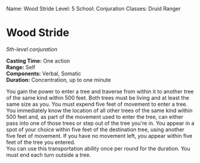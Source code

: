 Name: Wood Stride
Level: 5
School: Conjuration
Classes: Druid
         Ranger

# Wood Stride 
_5th-level conjuration_ 

**Casting Time:** One action    
**Range:** Self    
**Components:** Verbal, Somatic    
**Duration:** Concentration, up to one minute 

You gain the power to enter a tree and traverse from within it to another tree of the same kind within 500 feet. Both trees must be living and at least the same size as you. You must expend five feet of movement to enter a tree. You immediately know the location of all other trees of the same kind within 500 feet and, as part of the movement used to enter the tree, can either pass into one of those trees or step out of the tree you're in. You appear in a spot of your choice within five feet of the destination tree, using another five feet of movement. If you have no movement left, you appear within five feet of the tree you entered.    
You can use this transportation ability once per round for the duration. You must end each turn outside a tree. 
